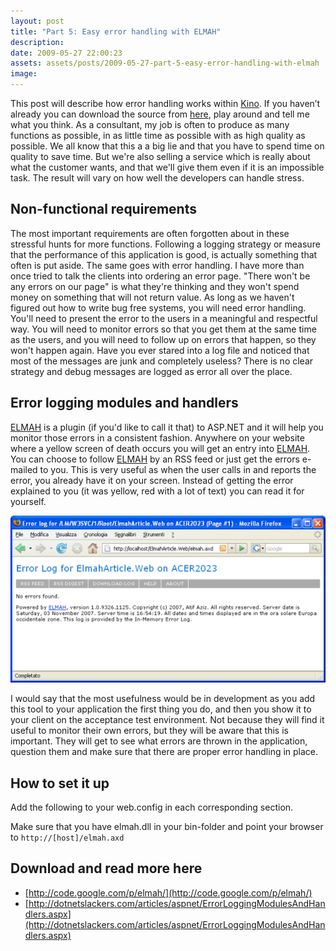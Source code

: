 ```yaml
---
layout: post
title: "Part 5: Easy error handling with ELMAH"
description:
date: 2009-05-27 22:00:23
assets: assets/posts/2009-05-27-part-5-easy-error-handling-with-elmah
image: 
---
```


This post will describe how error handling works within [Kino](/2009/05/23/kino-everything-to-rss.html). If you haven’t already you can download the source from [here](/kino/ "Kino"), play around and tell me what you think.  As a consultant, my job is often to produce as many functions as possible, in as little time as possible with as high quality as possible. We all know that this a a big lie and that you have to spend time on quality to save time. But we're also selling a service which is really about what the customer wants, and that we'll give them even if it is an impossible task. The result will vary on how well the developers can handle stress.

## Non-functional requirements

The most important requirements are often forgotten about in these stressful hunts for more functions. Following a logging strategy or measure that the performance of this application is good, is actually something that often is put aside. The same goes with error handling.  I have more than once tried to talk the clients into ordering an error page. "There won't be any errors on our page" is what they're thinking and they won't spend money on something that will not return value.  As long as we haven't figured out how to write bug free systems, you will need error handling. You'll need to present the error to the users in a meaningful and respectful way. You will need to monitor errors so that you get them at the same time as the users, and you will need to follow up on errors that happen, so they won't happen again.  Have you ever stared into a log file and noticed that most of the messages are junk and completely useless? There is no clear strategy and debug messages are logged as error all over the place.

## Error logging modules and handlers

[ELMAH](http://code.google.com/p/elmah/) is a plugin (if you'd like to call it that) to ASP.NET and it will help you monitor those errors in a consistent fashion. Anywhere on your website where a yellow screen of death occurs you will get an entry into [ELMAH](http://code.google.com/p/elmah/). You can choose to follow [ELMAH](http://code.google.com/p/elmah/) by an RSS feed or just get the errors e-mailed to you. This is very useful as when the user calls in and reports the error, you already have it on your screen. Instead of getting the error explained to you (it was yellow, red with a lot of text) you can read it for yourself.

![ELMAH user interface](/assets/posts/2009-05-28-part-5-easy-error-handling-with-elmah/elmahaxd.png)

I would say that the most usefulness would be in development as you add this tool to your application the first thing you do, and then you show it to your client on the acceptance test environment. Not because they will find it useful to monitor their own errors, but they will be aware that this is important. They will get to see what errors are thrown in the application, question them and make sure that there are proper error handling in place.

## How to set it up

Add the following to your web.config in each corresponding section.

<script src="https://gist.github.com/miklund/71730313857b8a88cb15.js?file=Web.config.xml"></script>

Make sure that you have elmah.dll in your bin-folder and point your browser to `http://[host]/elmah.axd`

## Download and read more here

* [http://code.google.com/p/elmah/](http://code.google.com/p/elmah/)
* [http://dotnetslackers.com/articles/aspnet/ErrorLoggingModulesAndHandlers.aspx](http://dotnetslackers.com/articles/aspnet/ErrorLoggingModulesAndHandlers.aspx)
